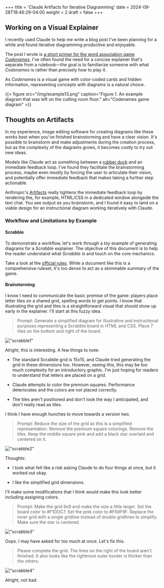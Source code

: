 +++
title = 'Claude Artifacts for Iterative Diagramming'
date = 2024-09-28T18:46:29-04:00
weight = 2
draft = false
+++

## Working on a Visual Explainer

I recently used Claude to help me write a blog post I've been planning for a while and found iterative diagramming productive and enjoyable.

The post I wrote is [a short primer for the word association game *Codenames*](../codenames-primer/). I've often found the need for a concise explainer that's separate from a rulebook—the goal is to familiarize someone with what *Codenames* is rather than precisely how to play it.

As *Codenames* is a visual game with color-coded cards and hidden information, representing concepts with diagrams is a natural choice. 

{{< figure src="/img/example13.png" caption="Figure 1. An example diagram that was left on the cutting room floor." alt="Codenames game diagram" >}}

## Thoughts on Artifacts

In my experience, image editing software for creating diagrams like these works best when you've finished brainstorming and have a clear vision. It's possible to brainstorm and make adjustments during the creation process, but as the complexity of the diagrams grows, it becomes costly to try out new ideas. 

Models like Claude act as something between a [rubber duck](https://en.wikipedia.org/wiki/Rubber_duck_debugging) and an immediate feedback loop. I've found they facilitate the brainstorming process, maybe even mostly by forcing the user to articulate their vision, and potentially offer immediate feedback that makes taking a further step actionable.

Anthropic's [Artifacts](https://www.anthropic.com/news/artifacts) really tightens the immediate feedback loop by rendering the, for example, HTML/CSS in a dedicated window alongside the text chat. You see output *as* you brainstorm, and I found it easy to land on a viable design for an instructional diagram working iteratively with Claude.  

### Workflow and Limitations by Example

#### Scrabble

To demonstrate a workflow, let's work through a toy example of generating diagrams for a *Scrabble* explainer. The objective of this document is to help the reader understand what *Scrabble* *is* and touch on the core mechanics. 

Take a look at the [official rules](https://www.hasbro.com/common/instruct/Scrabble_(2003).pdf). While a document like this is a comprehensive ruleset, it's too dense to act as a skimmable summary of the game.

#### Brainstorming

I know I need to communicate the basic premise of the game: players place letter tiles on a shared grid, spelling words to get points. I know that illustrating the grid and tiles is a straightforward visual that should show up early in the explainer. I'll start at this fuzzy idea.

> Prompt: Generate a simplified diagram for illustrative and instructional purposes representing a Scrabble board in HTML and CSS. Place 7 tiles on the bottom and right of the board.

!["scrabble1"](/img/scrabble1.png)

Alright, this is interesting. A few things to note:

* The standard Scrabble grid is 15x15, and Claude tried generating the grid in these dimensions too. However, seeing this, this may be too much complexity for an introductory graphic. I'm just hoping for readers to understand that letters are placed on a grid. 

* Claude attempts to color the premium squares. Performance deteriorates and the colors are not placed correctly.

* The tiles aren't positioned and don't look the way I anticipated, and don't really read as tiles.

I think I have enough hunches to move towards a version two.

> Prompt: Reduce the size of the grid as this is a simplified representation. Remove the premium square colorings. Remove the tiles. Keep the middle square pink and add a black star overlaid and centered on it.

!["scrabble2"](/img/scrabble2.png)

Thoughts:

* I took what felt like a risk asking Claude to do four things at once, but it worked out okay.

* I like the simplified grid dimensions.

I'll make some modifications that I think would make this look better including assigning colors.

> Prompt: Make the grid 9x9 and make the size a little larger. Set the board color to #F1DDC7. Set the pink color to #F59F9F. Replace the inner grid with a single gridline instead of double gridlines to simplify. Make sure the star is centered.

!["scrabble3"](/img/scrabble3.png)

Oops. I may have asked for too much at once. Let's fix this.

> Please complete the grid. The lines on the right of the board aren't finished. It also looks like the rightmost outer border is thicker than the others.

!["scrabble4"](/img/scrabble4.png)

Alright, not bad.